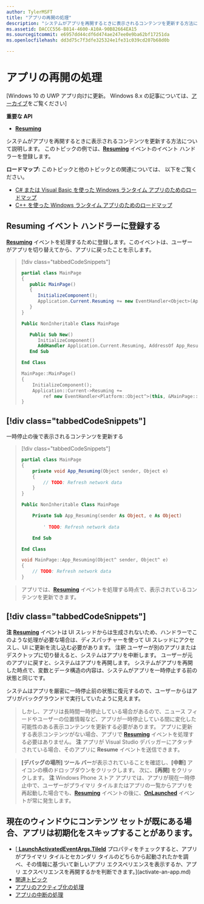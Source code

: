```yaml
---
author: TylerMSFT
title: "アプリの再開の処理"
description: "システムがアプリを再開するときに表示されるコンテンツを更新する方法について説明します。"
ms.assetid: DACCC556-B814-4600-A10A-90B82664EA15
ms.sourcegitcommit: e6957dd44cdf6d474ae247ee0e9ba62bf17251da
ms.openlocfilehash: dd3d75c7f3dfe325324e1fe31c039cd207b68d0b

---
```


# アプリの再開の処理


\[Windows 10 の UWP アプリ向けに更新。 Windows 8.x の記事については、[アーカイブ](http://go.microsoft.com/fwlink/p/?linkid=619132)をご覧ください\]


**重要な API**

-   [**Resuming**](https://msdn.microsoft.com/library/windows/apps/br242339)

システムがアプリを再開するときに表示されるコンテンツを更新する方法について説明します。 このトピックの例では、[**Resuming**](https://msdn.microsoft.com/library/windows/apps/br242339) イベントのイベント ハンドラーを登録します。

**ロードマップ:** このトピックと他のトピックとの関連については、 以下をご覧ください。

-   [C# または Visual Basic を使った Windows ランタイム アプリのためのロードマップ](https://msdn.microsoft.com/library/windows/apps/br229583)
-   [C++ を使った Windows ランタイム アプリのためのロードマップ](https://msdn.microsoft.com/library/windows/apps/hh700360)

## Resuming イベント ハンドラーに登録する

[
            **Resuming**](https://msdn.microsoft.com/library/windows/apps/br242339) イベントを処理するために登録します。このイベントは、ユーザーがアプリを切り替えてから、アプリに戻ったことを示します。

> [!div class="tabbedCodeSnippets"]
> ```cs
> partial class MainPage
> {
>    public MainPage()
>    {
>       InitializeComponent();
>       Application.Current.Resuming += new EventHandler<Object>(App_Resuming);
>    }
> }
> ```
> ```vb
> Public NonInheritable Class MainPage
>
>    Public Sub New()
>       InitializeComponent()
>       AddHandler Application.Current.Resuming, AddressOf App_Resuming
>    End Sub
>
> End Class
> ```
> ```cpp
> MainPage::MainPage()
> {
>     InitializeComponent();
>     Application::Current->Resuming +=
>         ref new EventHandler<Platform::Object^>(this, &MainPage::App_Resuming);
> }
> ```

## [!div class="tabbedCodeSnippets"]

一時停止の後で表示されるコンテンツを更新する

> [!div class="tabbedCodeSnippets"]
> ```cs
> partial class MainPage
> {
>     private void App_Resuming(Object sender, Object e)
>     {
>         // TODO: Refresh network data
>     }
> }
> ```
> ```vb
> Public NonInheritable Class MainPage
>
>     Private Sub App_Resuming(sender As Object, e As Object)
>  
>         ' TODO: Refresh network data
>
>     End Sub
>
> End Class
> ```
> ```cpp
> void MainPage::App_Resuming(Object^ sender, Object^ e)
> {
>     // TODO: Refresh network data
> }
> ```

> アプリでは、[**Resuming**](https://msdn.microsoft.com/library/windows/apps/br242339) イベントを処理する時点で、表示されているコンテンツを更新できます。

## [!div class="tabbedCodeSnippets"]


**注**  [**Resuming**](https://msdn.microsoft.com/library/windows/apps/br242339) イベントは UI スレッドからは生成されないため、ハンドラーでこのような処理が必要な場合は、ディスパッチャーを使って UI スレッドにアクセスし、UI に更新を流し込む必要があります。 注釈 ユーザーが別のアプリまたはデスクトップに切り替えると、システムはアプリを中断します。 ユーザーが元のアプリに戻すと、システムはアプリを再開します。 システムがアプリを再開した時点で、変数とデータ構造の内容は、システムがアプリを一時停止する前の状態と同じです。

システムはアプリを厳密に一時停止前の状態に復元するので、ユーザーからはアプリがバックグラウンドで実行していたように見えます。

> しかし、アプリは長時間一時停止している場合があるので、ニュース フィードやユーザーの位置情報など、アプリが一時停止している間に変化した可能性のある表示コンテンツを更新する必要があります。 アプリに更新する表示コンテンツがない場合、アプリで [**Resuming**](https://msdn.microsoft.com/library/windows/apps/br242339) イベントを処理する必要はありません。 **注** アプリが Visual Studio デバッガーにアタッチされている場合、そのアプリに **Resume** イベントを送信できます。

> **[デバッグの場所] ツール バー**が表示されていることを確認し、**[中断]** アイコンの横のドロップダウンをクリックします。 次に、**[再開]** をクリックします。 **注**  Windows Phone ストア アプリでは、アプリが現在一時停止中で、ユーザーがプライマリ タイルまたはアプリの一覧からアプリを再起動した場合でも、[**Resuming**](https://msdn.microsoft.com/library/windows/apps/br242339) イベントの後に、[**OnLaunched**](https://msdn.microsoft.com/library/windows/apps/br242335) イベントが常に発生します。

## 現在のウィンドウにコンテンツ セットが既にある場合、アプリは初期化をスキップすることがあります。

* [[
            **LaunchActivatedEventArgs.TileId**](https://msdn.microsoft.com/library/windows/apps/br224736) プロパティをチェックすると、アプリがプライマリ タイルとセカンダリ タイルのどちらから起動されたかを調べ、その情報に基づいて新しいアプリ エクスペリエンスを表示するか、アプリ エクスペリエンスを再開するかを判断できます。](activate-an-app.md)
* [関連トピック](suspend-an-app.md)
* [アプリのアクティブ化の処理](https://msdn.microsoft.com/library/windows/apps/hh465088)
* [アプリの中断の処理](app-lifecycle.md)



<!--HONumber=Jun16_HO5-->


